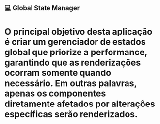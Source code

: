 ## 💻 Global State Manager

# O principal objetivo desta aplicação é criar um gerenciador de estados global que priorize a performance, garantindo que as renderizações ocorram somente quando necessário. Em outras palavras, apenas os componentes diretamente afetados por alterações específicas serão renderizados.
